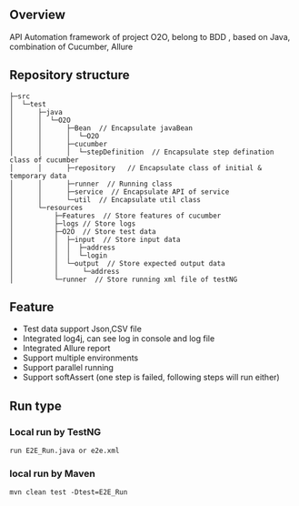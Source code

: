 
## Overview
API Automation framework of project O2O, belong to BDD , based on Java, combination of Cucumber, Allure
## Repository structure
```
├─src
│  └─test
│      ├─java
│      │  └─O2O
│      │      ├─Bean  // Encapsulate javaBean
│      │      │  └─O2O 
│      │      ├─cucumber
│      │      │  └─stepDefinition  // Encapsulate step defination class of cucumber
│      │      ├─repository   // Encapsulate class of initial & temporary data  
│      │      ├─runner  // Running class 
│      │      ├─service  // Encapsulate API of service 
│      │      └─util  // Encapsulate util class
│      └─resources
│          ├─Features  // Store features of cucumber
│          ├─logs // Store logs
│          ├─O2O  // Store test data
│          │  ├─input  // Store input data
│          │  │  ├─address
│          │  │  └─login
│          │  └─output  // Store expected output data
│          │      └─address
│          └─runner  // Store running xml file of testNG 
```
## Feature 
- Test data support Json,CSV file
- Integrated log4j, can see log in console and log file
- Integrated Allure report
- Support multiple environments
- Support parallel running 
- Support softAssert (one step is failed, following steps will run either)

## Run type

### Local run by TestNG
` run E2E_Run.java or e2e.xml `
### local run by Maven
` mvn clean test -Dtest=E2E_Run `
